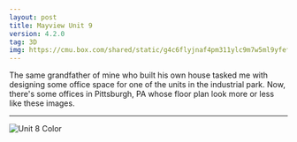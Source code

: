 ```yaml
---
layout: post
title: Mayview Unit 9
version: 4.2.0
tag: 3D
img: https://cmu.box.com/shared/static/g4c6flyjnaf4pm311ylc9m7w5ml9yfef.png
---
```


The same grandfather of mine who built his own house tasked me with designing some office space for one of the units in the industrial park.
Now, there's some offices in Pittsburgh, PA whose floor plan look more or less like these images.

---

![Unit 8 Color](https://cmu.box.com/shared/static/pdzyzcmocgu44fiuqniuownwbantpvx1.png)

